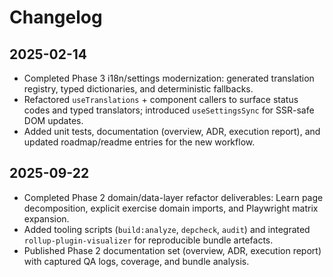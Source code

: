 # Changelog

## 2025-02-14

- Completed Phase 3 i18n/settings modernization: generated translation registry, typed dictionaries, and deterministic fallbacks.
- Refactored `useTranslations` + component callers to surface status codes and typed translators; introduced `useSettingsSync` for SSR-safe DOM updates.
- Added unit tests, documentation (overview, ADR, execution report), and updated roadmap/readme entries for the new workflow.

## 2025-09-22

- Completed Phase 2 domain/data-layer refactor deliverables: Learn page decomposition, explicit exercise domain imports, and Playwright matrix expansion.
- Added tooling scripts (`build:analyze`, `depcheck`, `audit`) and integrated `rollup-plugin-visualizer` for reproducible bundle artefacts.
- Published Phase 2 documentation set (overview, ADR, execution report) with captured QA logs, coverage, and bundle analysis.
